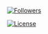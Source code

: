 [![Followers](https://badgen.net/#peertube/video.hardlimit.com/followers/miguel/miguel_p.l?icon=peertube)](https://video.hardlimit.com/c/miguel_p.l/videos)

[![License](https://badgen.net/static/license/CC0/white)](https://creativecommons.org/publicdomain/zero/1.0/)
